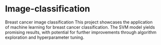 # Image-classification
Breast cancer image classification 
This project showcases the application of machine learning for breast cancer classification. The SVM model yields promising results, with potential for further improvements through algorithm exploration and hyperparameter tuning.

